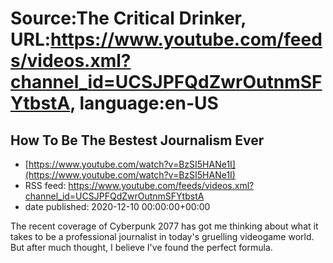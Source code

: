 # Source:The Critical Drinker, URL:https://www.youtube.com/feeds/videos.xml?channel_id=UCSJPFQdZwrOutnmSFYtbstA, language:en-US

## How To Be The Bestest Journalism Ever
 - [https://www.youtube.com/watch?v=BzSI5HANe1I](https://www.youtube.com/watch?v=BzSI5HANe1I)
 - RSS feed: https://www.youtube.com/feeds/videos.xml?channel_id=UCSJPFQdZwrOutnmSFYtbstA
 - date published: 2020-12-10 00:00:00+00:00

The recent coverage of Cyberpunk 2077 has got me thinking about what it takes to be a professional journalist in today's gruelling videogame world. But after much thought, I believe I've found the perfect formula.

